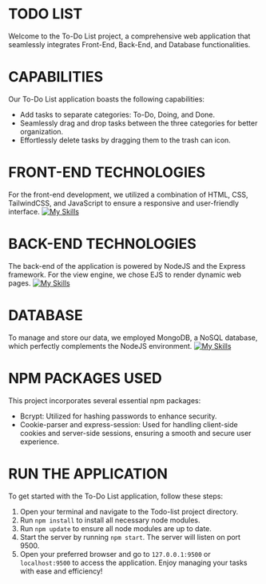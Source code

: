 # TODO LIST

Welcome to the To-Do List project, a comprehensive web application that seamlessly integrates Front-End, Back-End, and Database functionalities.

# CAPABILITIES

Our To-Do List application boasts the following capabilities:
* Add tasks to separate categories: To-Do, Doing, and Done.
* Seamlessly drag and drop tasks between the three categories for better organization.
* Effortlessly delete tasks by dragging them to the trash can icon.

# FRONT-END TECHNOLOGIES

For the front-end development, we utilized a combination of HTML, CSS, TailwindCSS, and JavaScript to ensure a responsive and user-friendly interface.
[![My Skills](https://skillicons.dev/icons?i=html,css,tailwind,js)](https://skillicons.dev)

# BACK-END TECHNOLOGIES

The back-end of the application is powered by NodeJS and the Express framework. For the view engine, we chose EJS to render dynamic web pages.
[![My Skills](https://skillicons.dev/icons?i=nodejs,express,ejs)](https://skillicons.dev)

# DATABASE

To manage and store our data, we employed MongoDB, a NoSQL database, which perfectly complements the NodeJS environment.
[![My Skills](https://skillicons.dev/icons?i=mongodb)](https://skillicons.dev)

# NPM PACKAGES USED

This project incorporates several essential npm packages:
* Bcrypt: Utilized for hashing passwords to enhance security.
* Cookie-parser and express-session: Used for handling client-side cookies and server-side sessions, ensuring a smooth and secure user experience.

# RUN THE APPLICATION

To get started with the To-Do List application, follow these steps:
1. Open your terminal and navigate to the Todo-list project directory.
2. Run ```npm install``` to install all necessary node modules.
3. Run ```npm update``` to ensure all node modules are up to date.
4. Start the server by running ```npm start```. The server will listen on port 9500.
5. Open your preferred browser and go to ````127.0.0.1:9500```` or ```localhost:9500``` to access the application.
Enjoy managing your tasks with ease and efficiency!
